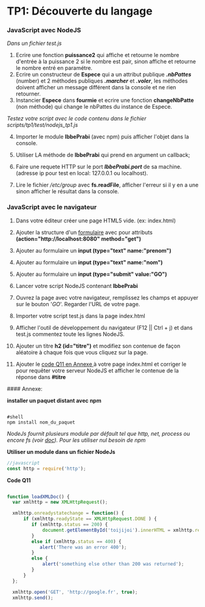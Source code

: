 # TP1: Découverte du langage

### JavaScript avec NodeJS

*Dans un fichier test.js*

1. Ecrire une fonction **puissance2** qui affiche et retourne le nombre d'entrée à la puissance 2 si le nombre est pair, sinon affiche et retourne le nombre entré en paramétre.
2. Ecrire un constructeur de **Espece** qui a un attribut publique ***.nbPattes*** (number) et 2 méthodes publiques ***.marcher*** et ***.voler***, les méthodes doivent afficher un message différent dans la console et ne rien retourner.
3. Instancier **Espece** dans **fourmie** et ecrire une fonction **changeNbPatte** (non méthode) qui change le nbPattes du instance de Espece.

*Testez votre script avec le code contenu dans le fichier scripts/tp1/test/nodejs_tp1.js*

4. Importer le module **lbbePrabi** (avec npm) puis afficher l'objet dans la console.
5. Utiliser LA méthode de **lbbePrabi** qui prend en argument un callback;
6. Faire une requete HTTP sur le port ***lbbePrabi.port*** de sa machine. (adresse ip pour test en local: 127.0.0.1 ou localhost).

7. Lire le fichier */etc/group*  avec **fs.readFile**, afficher l'erreur si il y en a une sinon afficher le résultat dans la console.



### JavaScript avec le navigateur

1. Dans votre éditeur créer une page HTML5 vide. (ex: index.html)
2. Ajouter la structure d'un [formulaire](https://www.w3schools.com/html/html_forms.asp) avec pour attributs **(action="http://localhost:8080" method="get")**
3. Ajouter au formulaire un **input (type="text" name:"prenom")**
4. Ajouter au formulaire un **input (type="text" name:"nom")**
5. Ajouter au formulaire un **input (type="submit" value:"GO")**
6. Lancer votre script NodeJS contenant **lbbePrabi**
7. Ouvrez la page avec votre navigateur, remplissez les champs et appuyer sur le bouton '*GO*'. Regarder l'URL de votre page.
8. Importer votre script test.js dans la page index.html

9. Afficher l'outil de développement du navigateur (F12 || Ctrl + j) et dans test.js commentez toute les lignes NodeJS.

10. Ajouter un titre **h2 (id="titre")** et modifiez son contenue de façon aléatoire à chaque fois que vous cliquez sur la page.

11. Ajouter le [code Q11 en Annexe ](#q11)à votre page index.html et corriger le pour requêter votre serveur NodeJS et afficher le contenue de la réponse dans **#titre**


#### Annexe:

**installer un paquet distant avec npm**
```shell

#shell
npm install nom_du_paquet
```

*NodeJs fournit plusieurs module par défault tel que http, net, process ou encore fs (voir [doc](https://nodejs.org/dist/latest-v6.x/docs/api/)).*
*Pour les utiliser nul besoin de npm*

**Utiliser un module dans un fichier NodeJs**
```javascript
//javascript
const http = require('http');
```

**<a name="q11"></a> Code Q11**
```javascript

function loadXMLDoc() {
  var xmlhttp = new XMLHttpRequest();

  xmlhttp.onreadystatechange = function() {
      if (xmlhttp.readyState == XMLHttpRequest.DONE ) {
         if (xmlhttp.status == 200) {
             document.getElementById('toijijoi').innerHTML = xmlhttp.responseText;
         }
         else if (xmlhttp.status == 400) {
            alert('There was an error 400');
         }
         else {
             alert('something else other than 200 was returned');
         }
      }
  };

  xmlhttp.open('GET', 'http://google.fr', true);
  xmlhttp.send();
  ```

